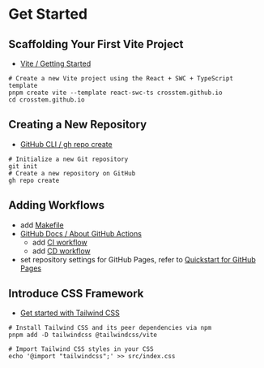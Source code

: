 # Get Started

## Scaffolding Your First Vite Project

- [Vite / Getting Started](https://vite.dev/guide/#scaffolding-your-first-vite-project)

```shell
# Create a new Vite project using the React + SWC + TypeScript template
pnpm create vite --template react-swc-ts crosstem.github.io
cd crosstem.github.io
```

## Creating a New Repository

- [GitHub CLI / gh repo create](https://cli.github.com/manual/gh_repo_create)

```shell
# Initialize a new Git repository
git init
# Create a new repository on GitHub
gh repo create
```

## Adding Workflows

- add [Makefile](../Makefile)
- [GitHub Docs / About GitHub Actions](https://docs.github.com/en/actions/learn-github-actions/understanding-github-actions#about-github-actions)
  - add [CI workflow](../.github/workflows/test.yaml)
  - add [CD workflow](../.github/workflows/gh-pages.yaml)
- set repository settings for GitHub Pages, refer to [Quickstart for GitHub Pages](https://docs.github.com/en/pages/quickstart)

## Introduce CSS Framework

- [Get started with Tailwind CSS](https://tailwindcss.com/docs/installation/using-vite)

```shell
# Install Tailwind CSS and its peer dependencies via npm
pnpm add -D tailwindcss @tailwindcss/vite

# Import Tailwind CSS styles in your CSS
echo '@import "tailwindcss";' >> src/index.css
```
